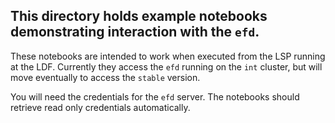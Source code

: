 ## This directory holds example notebooks demonstrating interaction with the `efd`.

These notebooks are intended to work when executed from the LSP running at the LDF.
Currently they access the `efd` running on the `int` cluster, but will move eventually to access the `stable` version.

You will need the credentials for the `efd` server.
The notebooks should retrieve read only credentials automatically.
